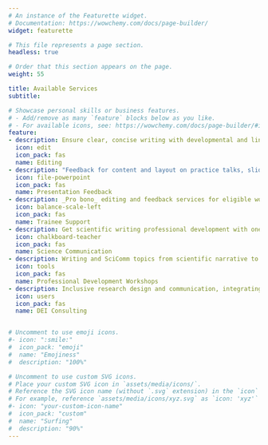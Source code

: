```yaml
---
# An instance of the Featurette widget.
# Documentation: https://wowchemy.com/docs/page-builder/
widget: featurette

# This file represents a page section.
headless: true

# Order that this section appears on the page.
weight: 55

title: Available Services
subtitle:

# Showcase personal skills or business features.
# - Add/remove as many `feature` blocks below as you like.
# - For available icons, see: https://wowchemy.com/docs/page-builder/#icons
feature:
- description: Ensure clear, concise writing with developmental and line edits. [Submit your draft](https://docs.google.com/forms/d/e/1FAIpQLSdoj5QbHZk3iYhxSnj5PtyJyEoHn882cL-WA45Sp-wBIoB4Aw/viewform?usp=sf_link)
  icon: edit
  icon_pack: fas
  name: Editing
- description: "Feedback for content and layout on practice talks, slides, and posters. [Schedule your presentation practice and consult](https://calendly.com/alliance_scc/presentation-practice-and-feedback)"
  icon: file-powerpoint
  icon_pack: fas
  name: Presentation Feedback
- description: _Pro bono_ editing and feedback services for eligible women, HURM trainees. <a href='for_hurm' >Learn more here.</a>
  icon: balance-scale-left
  icon_pack: fas
  name: Trainee Support
- description: Get scientific writing professional development with one-on-one coaching. Great for trainees and ESL writers. <a href='better_writing' >Learn more here.</a>
  icon: chalkboard-teacher
  icon_pack: fas
  name: Science Communication
- description: Writing and SciComm topics from scientific narrative to writing a review paper. <a href='webinars' >Learn more here.</a>
  icon: tools
  icon_pack: fas
  name: Professional Development Workshops
- description: Inclusive research design and communication, integrating anti-racism and inclusion into your research, etc. <a href='inclusion' >Learn more here.</a>
  icon: users
  icon_pack: fas
  name: DEI Consulting


# Uncomment to use emoji icons.
#- icon: ":smile:"
#  icon_pack: "emoji"
#  name: "Emojiness"
#  description: "100%"  

# Uncomment to use custom SVG icons.
# Place your custom SVG icon in `assets/media/icons/`.
# Reference the SVG icon name (without `.svg` extension) in the `icon` field.
# For example, reference `assets/media/icons/xyz.svg` as `icon: 'xyz'`
#- icon: "your-custom-icon-name"
#  icon_pack: "custom"
#  name: "Surfing"
#  description: "90%"
---
```

